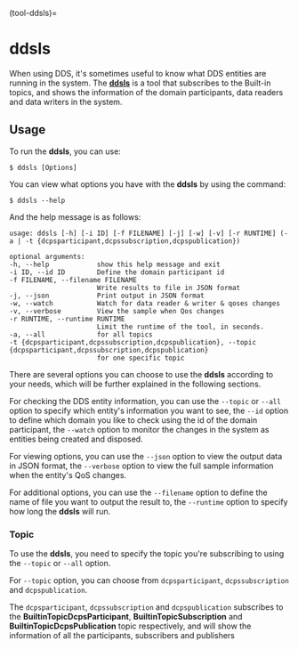 (tool-ddsls)=
# ddsls

When using DDS, it's sometimes useful to know what DDS entities are
running in the system. The [**ddsls**][1] is a tool that subscribes to the
Built-in topics, and shows the information of the domain participants,
data readers and data writers in the system.

## Usage

To run the **ddsls**, you can use:

```console
$ ddsls [Options]
```

You can view what options you have with the **ddsls** by using the
command:

```console
$ ddsls --help
```

And the help message is as follows:

```console
usage: ddsls [-h] [-i ID] [-f FILENAME] [-j] [-w] [-v] [-r RUNTIME] (-a | -t {dcpsparticipant,dcpssubscription,dcpspublication})

optional arguments:
-h, --help            show this help message and exit
-i ID, --id ID        Define the domain participant id
-f FILENAME, --filename FILENAME
                      Write results to file in JSON format
-j, --json            Print output in JSON format
-w, --watch           Watch for data reader & writer & qoses changes
-v, --verbose         View the sample when Qos changes
-r RUNTIME, --runtime RUNTIME
                      Limit the runtime of the tool, in seconds.
-a, --all             for all topics
-t {dcpsparticipant,dcpssubscription,dcpspublication}, --topic {dcpsparticipant,dcpssubscription,dcpspublication}
                      for one specific topic
```

There are several options you can choose to use the **ddsls** according
to your needs, which will be further explained in the following
sections.

For checking the DDS entity information, you can use the `--topic` or
`--all` option to specify which entity's information you want to see,
the `--id` option to define which domain you like to check using the id
of the domain participant, the `--watch` option to monitor the changes
in the system as entities being created and disposed.

For viewing options, you can use the `--json` option to view the output
data in JSON format, the `--verbose` option to view the full sample
information when the entity's QoS changes.

For additional options, you can use the `--filename` option to define
the name of file you want to output the result to, the `--runtime`
option to specify how long the **ddsls** will run.

### Topic

To use the **ddsls**, you need to specify the topic you're subscribing
to using the `--topic` or `--all` option.

For `--topic` option, you can choose from `dcpsparticipant`,
`dcpssubscription` and `dcpspublication`.

The `dcpsparticipant`, `dcpssubscription` and `dcpspublication`
subscribes to the **BuiltinTopicDcpsParticipant**,
**BuiltinTopicSubscription** and **BuiltinTopicDcpsPublication** topic
respectively, and will show the information of all the participants,
subscribers and publishers

[1]: https://github.com/eclipse-cyclonedds/cyclonedds-python/tree/master/src/cyclonedds/cyclonedds/tools/ddsls